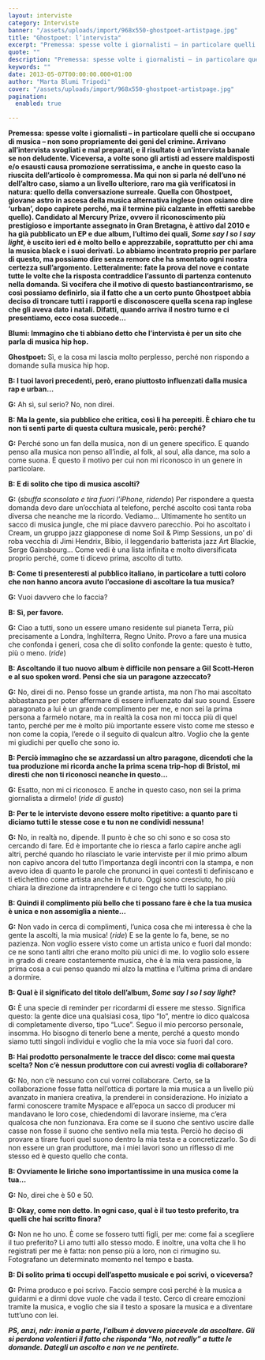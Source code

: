```yaml
---
layout: interviste
category: Interviste
banner: "/assets/uploads/import/968x550-ghostpoet-artistpage.jpg"
title: "Ghostpoet: l’intervista"
excerpt: "Premessa: spesse volte i giornalisti – in particolare quelli che si occupano di musica – non sono propriamente dei geni del crimine.   Arrivano all’intervista svogliati e mal preparati, e il risultato è un’intervista banale se non deludente. Viceversa, a volte sono gli artisti ad essere maldisposti e/o esausti causa promozione serratissima, e anche in…"
quote: ""
description: "Premessa: spesse volte i giornalisti – in particolare quelli che si occupano di musica – non sono propriamente dei geni del crimine.   Arrivano all’intervista svogliati e mal preparati, e il risultato è un’intervista banale se non deludente. Viceversa, a volte sono gli artisti ad essere maldisposti e/o esausti causa promozione serratissima, e anche in…"
keywords: ""
date: 2013-05-07T00:00:00.000+01:00
author: "Marta Blumi Tripodi"
cover: "/assets/uploads/import/968x550-ghostpoet-artistpage.jpg"
pagination:
  enabled: true

---
```


**Premessa: spesse volte i giornalisti – in particolare quelli che si occupano di musica – non sono propriamente dei geni del crimine. Arrivano all’intervista svogliati e mal preparati, e il risultato è un’intervista banale se non deludente. Viceversa, a volte sono gli artisti ad essere maldisposti e/o esausti causa promozione serratissima, e anche in questo caso la riuscita dell’articolo è compromessa. Ma qui non si parla né dell’uno né dell’altro caso, siamo a un livello ulteriore, raro ma già verificatosi in natura: quello della** **conversazione surreale. Quella con Ghostpoet, giovane astro in ascesa della musica alternativa inglese (non osiamo dire ‘urban’, dopo capirete perché, ma il termine più calzante in effetti sarebbe quello). Candidato al Mercury Prize, ovvero il riconoscimento più prestigioso e importante assegnato in Gran Bretagna, è attivo dal 2010 e ha già pubblicato un EP e due album, l’ultimo dei quali, _Some say I so I say light_, è uscito ieri ed è molto bello e apprezzabile, soprattutto per chi ama la musica black e i suoi derivati. Lo abbiamo incontrato proprio per parlare di questo, ma possiamo dire senza remore che ha smontato ogni nostra certezza sull’argomento. Letteralmente: fate la prova del nove e contate tutte le volte che la risposta contraddice l’assunto di partenza contenuto nella domanda. Si vocifera che il motivo di questo bastiancontrarismo, se così possiamo definirlo, sia il fatto che a un certo punto Ghostpoet abbia deciso di troncare tutti i rapporti e disconoscere quella scena rap inglese che gli aveva dato i natali. Difatti, quando arriva il nostro turno e ci presentiamo, ecco cosa succede…**

**Blumi: Immagino che ti abbiano detto che l’intervista è per un sito che parla di musica hip hop.**

**Ghostpoet:** Sì, e la cosa mi lascia molto perplesso, perché non rispondo a domande sulla musica hip hop.

**B: I tuoi lavori precedenti, però, erano piuttosto influenzati dalla musica rap e urban…**

**G:** Ah sì, sul serio? No, non direi.

**B: Ma la gente, sia pubblico che critica, così li ha percepiti. È chiaro che tu non ti senti parte di questa cultura musicale, però: perché?**

**G:** Perché sono un fan della musica, non di un genere specifico. E quando penso alla musica non penso all’indie, al folk, al soul, alla dance, ma solo a come suona. È questo il motivo per cui non mi riconosco in un genere in particolare.

**B: E di solito che tipo di musica ascolti?**

**G:** (_sbuffa sconsolato e tira fuori l’iPhone, ridendo_) Per rispondere a questa domanda devo dare un’occhiata al telefono, perché ascolto così tanta roba diversa che neanche me la ricordo. Vediamo… Ultimamente ho sentito un sacco di musica jungle, che mi piace davvero parecchio. Poi ho ascoltato i Cream, un gruppo jazz giapponese di nome Soil & Pimp Sessions, un po’ di roba vecchia di Jimi Hendrix, Bibio, il leggendario batterista jazz Art Blackie, Serge Gainsbourg… Come vedi è una lista infinita e molto diversificata proprio perché, come ti dicevo prima, ascolto di tutto.

**B: Come ti presenteresti al pubblico italiano, in particolare a tutti coloro che non hanno ancora avuto l’occasione di ascoltare la tua musica?**

**G:** Vuoi davvero che lo faccia?

**B: Sì, per favore.**

**G:** Ciao a tutti, sono un essere umano residente sul pianeta Terra, più precisamente a Londra, Inghilterra, Regno Unito. Provo a fare una musica che confonda i generi, cosa che di solito confonde la gente: questo è tutto, più o meno. (_ride_)

**B: Ascoltando il tuo nuovo album è difficile non pensare a Gil Scott-Heron e al suo spoken word. Pensi che sia un paragone azzeccato?**

**G:** No, direi di no. Penso fosse un grande artista, ma non l’ho mai ascoltato abbastanza per poter affermare di essere influenzato dal suo sound. Essere paragonato a lui è un grande complimento per me, e non sei la prima persona a farmelo notare, ma in realtà la cosa non mi tocca più di quel tanto, perché per me è molto più importante essere visto come me stesso e non come la copia, l’erede o il seguito di qualcun altro. Voglio che la gente mi giudichi per quello che sono io.

**B: Perciò immagino che se azzardassi un altro paragone, dicendoti che la tua produzione mi ricorda anche la prima scena trip-hop di Bristol, mi diresti che non ti riconosci neanche in questo…**

**G:** Esatto, non mi ci riconosco. E anche in questo caso, non sei la prima giornalista a dirmelo! (_ride di gusto_)

**B: Per te le interviste devono essere molto ripetitive: a quanto pare ti diciamo tutti le stesse cose e tu non ne condividi nessuna!**

**G:** No, in realtà no, dipende. Il punto è che so chi sono e so cosa sto cercando di fare. Ed è importante che io riesca a farlo capire anche agli altri, perché quando ho rilasciato le varie interviste per il mio primo album non capivo ancora del tutto l’importanza degli incontri con la stampa, e non avevo idea di quanto le parole che pronunci in quei contesti ti definiscano e ti etichettino come artista anche in futuro. Oggi sono cresciuto, ho più chiara la direzione da intraprendere e ci tengo che tutti lo sappiano.

**B: Quindi il complimento più bello che ti possano fare è che la tua musica è unica e non assomiglia a niente…**

**G:** Non vado in cerca di complimenti, l’unica cosa che mi interessa è che la gente la ascolti, la mia musica! (_ride_) E se la gente lo fa, bene, se no pazienza. Non voglio essere visto come un artista unico e fuori dal mondo: ce ne sono tanti altri che erano molto più unici di me. Io voglio solo essere in grado di creare costantemente musica, che è la mia vera passione, la prima cosa a cui penso quando mi alzo la mattina e l’ultima prima di andare a dormire.

**B: Qual è il significato del titolo dell’album, _Some say I so I say light_?**

**G:** È una specie di reminder per ricordarmi di essere me stesso. Significa questo: la gente dice una qualsiasi cosa, tipo “Io”, mentre io dico qualcosa di completamente diverso, tipo “Luce”. Seguo il mio percorso personale, insomma. Ho bisogno di tenerlo bene a mente, perché a questo mondo siamo tutti singoli individui e voglio che la mia voce sia fuori dal coro.

**B: Hai prodotto personalmente le tracce del disco: come mai questa scelta? Non c’è nessun produttore con cui avresti voglia di collaborare?**

**G:** No, non c’è nessuno con cui vorrei collaborare. Certo, se la collaborazione fosse fatta nell’ottica di portare la mia musica a un livello più avanzato in maniera creativa, la prenderei in considerazione. Ho iniziato a farmi conoscere tramite Myspace e all’epoca un sacco di producer mi mandavano le loro cose, chiedendomi di lavorare insieme, ma c’era qualcosa che non funzionava. Era come se il suono che sentivo uscire dalle casse non fosse il suono che sentivo nella mia testa. Perciò ho deciso di provare a tirare fuori quel suono dentro la mia testa e a concretizzarlo. So di non essere un gran produttore, ma i miei lavori sono un riflesso di me stesso ed è questo quello che conta.

**B: Ovviamente le liriche sono importantissime in una musica come la tua…**

**G:** No, direi che è 50 e 50.

**B: Okay, come non detto. In ogni caso, qual è il tuo testo preferito, tra quelli che hai scritto finora?**

**G:** Non ne ho uno. È come se fossero tutti figli, per me: come fai a scegliere il tuo preferito? Li amo tutti allo stesso modo. E inoltre, una volta che li ho registrati per me è fatta: non penso più a loro, non ci rimugino su. Fotografano un determinato momento nel tempo e basta.

**B: Di solito prima ti occupi dell’aspetto musicale e poi scrivi, o viceversa?**

**G:** Prima produco e poi scrivo. Faccio sempre così perché è la musica a guidarmi e a dirmi dove vuole che vada il testo. Cerco di creare emozioni tramite la musica, e voglio che sia il testo a sposare la musica e a diventare tutt’uno con lei.

_**PS, anzi, ndr: ironia a parte, l’album è davvero piacevole da ascoltare. Gli si perdona volentieri il fatto che risponda “No, not really” a tutte le domande. Dategli un ascolto e non ve ne pentirete.**_